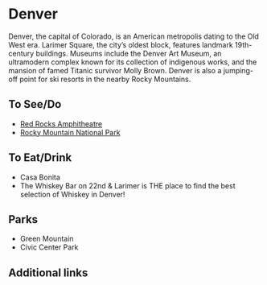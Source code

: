 # Denver

Denver, the capital of Colorado, is an American metropolis dating to the Old West era. Larimer Square, the city’s oldest block, features landmark 19th-century buildings. Museums include the Denver Art Museum, an ultramodern complex known for its collection of indigenous works, and the mansion of famed Titanic survivor Molly Brown. Denver is also a jumping-off point for ski resorts in the nearby Rocky Mountains.

## To See/Do

* [Red Rocks Amphitheatre](https://www.redrocksonline.com)
* [Rocky Mountain National Park](https://www.nps.gov/romo/index.htm)

## To Eat/Drink

* Casa Bonita
* The Whiskey Bar on 22nd & Larimer is THE place to find the best selection of Whiskey in Denver!

## Parks

* Green Mountain
* Civic Center Park

## Additional links

